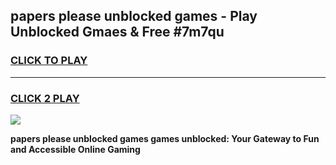 
## papers please unblocked games - Play Unblocked Gmaes & Free #7m7qu
<h3>
<a href="https://premium.freeplayer.one?title=papers_please_unblocked_games&ref=01M">CLICK TO PLAY</a></h3>
<hr>

<h3>
<a href="https://premium.freeplayer.one?title=papers_please_unblocked_games&ref=01M">CLICK 2 PLAY</a>
  
</h3>

<a href="https://premium.freeplayer.one?title=papers_please_unblocked_games&ref=01M"><img src="https://clearcache.store/games.png"></a>


**papers please unblocked games games unblocked: Your Gateway to Fun and Accessible Online Gaming**
